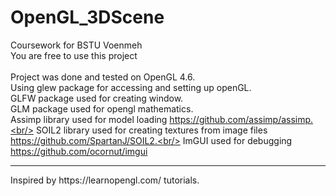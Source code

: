 # OpenGL_3DScene<br/>
Coursework for BSTU Voenmeh<br/> 
You are free to use this project<br/> 
<br/> 
Project was done and tested on OpenGL 4.6.<br/> 
Using glew package for accessing and setting up openGL.<br/> 
GLFW package used for creating window.<br/> 
GLM package used for opengl mathematics.<br/> 
Assimp library used for model loading https://github.com/assimp/assimp.<br/> 
SOIL2 library used for creating textures from image files https://github.com/SpartanJ/SOIL2.<br/> 
ImGUI used for debugging https://github.com/ocornut/imgui <br/>
<hr/> 
Inspired by https://learnopengl.com/ tutorials.
